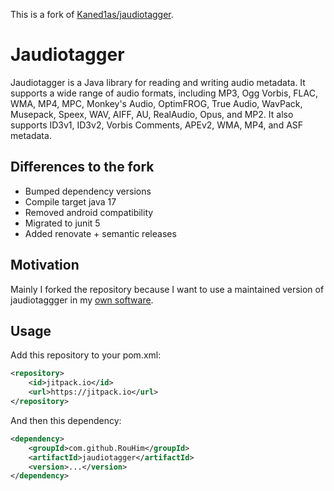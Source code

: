 This is a fork of [Kaned1as/jaudiotagger](https://github.com/Kaned1as/jaudiotagger).

# Jaudiotagger

Jaudiotagger is a Java library for reading and writing audio metadata. It supports a wide range of audio formats, including MP3, Ogg Vorbis, FLAC, WMA, MP4, MPC, Monkey's Audio, OptimFROG, True Audio, WavPack, Musepack, Speex, WAV, AIFF, AU, RealAudio, Opus, and MP2. It also supports ID3v1, ID3v2, Vorbis Comments, APEv2, WMA, MP4, and ASF metadata.

## Differences to the fork
* Bumped dependency versions
* Compile target java 17
* Removed android compatibility
* Migrated to junit 5
* Added renovate + semantic releases

## Motivation
Mainly I forked the repository because I want to use a maintained version of jaudiotaggger in my [own software](https://github.com/RouHim/jaudiotagger/disCoverJ).

## Usage
Add this repository to your pom.xml:
```xml
<repository>
    <id>jitpack.io</id>
    <url>https://jitpack.io</url>
</repository>
```
And then this dependency:
```xml
<dependency>
    <groupId>com.github.RouHim</groupId>
    <artifactId>jaudiotagger</artifactId>
    <version>...</version>
</dependency>
```
